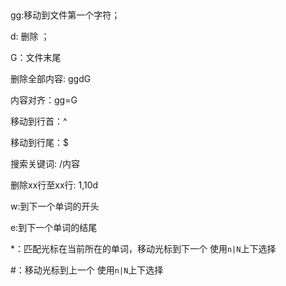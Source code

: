 ​	

gg:移动到文件第一个字符；

d: 删除 ；

G：文件末尾

删除全部内容: ggdG

内容对齐：gg=G

移动到行首：^

移动到行尾：$

搜索关键词: /内容

 删除xx行至xx行:  1,10d 

w:到下一个单词的开头 

e:到下一个单词的结尾

*：匹配光标在当前所在的单词，移动光标到下一个   使用`n|N`上下选择

 #：移动光标到上一个      使用`n|N`上下选择

